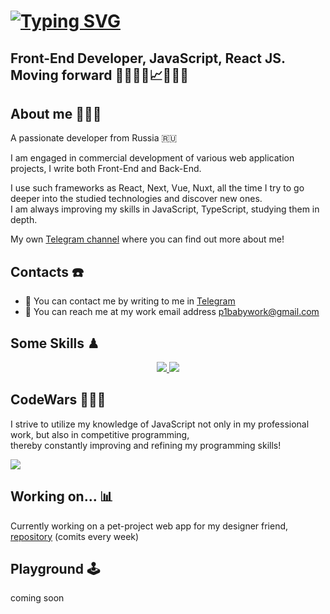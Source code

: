 [![Typing SVG](https://readme-typing-svg.demolab.com?font=Inter&weight=800&size=31&duration=2300&pause=500&color=91FF89&random=false&width=550&lines=Hi+there+!+%F0%9F%91%8B%F0%9F%8F%BB;Welcome+to+my+GitHub+profile.;My+name+is+Pavel%2C+Front-End+Dev+%F0%9F%91%A8%F0%9F%8F%BC%E2%80%8D%F0%9F%92%BB)](https://git.io/typing-svg)
========================

Front-End Developer, JavaScript, React JS. Moving forward 👨🏼‍💻🎯📈🏋🏼💸
---------------------------------------------------------------------------------------

## About me 🙆🏼‍♂️
A passionate developer from Russia 🇷🇺

I am engaged in commercial development of various web application projects, I write both Front-End and Back-End.<br>

I use such frameworks as React, Next, Vue, Nuxt, all the time I try to go deeper into the studied technologies and discover new ones.<br>
I am always improving my skills in JavaScript, TypeScript, studying them in depth.<br>

My own [Telegram channel](https://t.me/p1WebDev) where you can find out more about me!

## Contacts ☎️
*  📲 You can contact me by writing to me in [Telegram](https://t.me/p11baby)
*  📩 You can reach me at my work email address [p1babywork@gmail.com](mailto:p1babywork@gmail.com)

## Some Skills ♟
<p align="center">
  <a href="https://skillicons.dev">
    <img src="https://skillicons.dev/icons?i=js,ts,react,vite,vue,nextjs,nuxtjs,postgres,nginx,bootstrap,sass,tailwind,github" />
    <img src="https://skillicons.dev/icons?i=git,postman,docker,notion,vscode,webstorm,figma" />
  </a>
</p>

## CodeWars 👨🏼‍🎓
I strive to utilize my knowledge of JavaScript not only in my professional work, but also in competitive programming,<br> thereby constantly improving and refining my programming skills!
<p>
   <img src="https://www.codewars.com/users/p1baby/badges/large" />
</p>

## Working on... 📊
Currently working on a pet-project web app for my designer friend, [repository](https://github.com/p1baby/StarflowDesign-Web-App) (comits every week)

## Playground 🕹
<section aling='center'>
  coming soon
</section>
